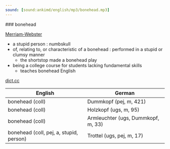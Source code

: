 ```yaml
---
sound: [sound:ankimd/english/mp3/bonehead.mp3]
---
```


\### bonehead

[Merriam-Webster](https://www.merriam-webster.com/dictionary/bonehead)

- a stupid person : numbskull
- of, relating to, or characteristic of a bonehead : performed in a stupid or clumsy manner
    - the shortstop made a bonehead play
- being a college course for students lacking fundamental skills
    - teaches bonehead English

[dict.cc](https://www.dict.cc/bonehead)

| English        | German       |
| -------------- | ------------ |
| bonehead (coll) | Dummkopf (pej, m, 421) |
| bonehead (coll) | Holzkopf (ugs, m, 95) |
| bonehead (coll) | Armleuchter (ugs, Dummkopf, m, 33) |
| bonehead (coll, pej, a, stupid, person) | Trottel (ugs, pej, m, 17) |
